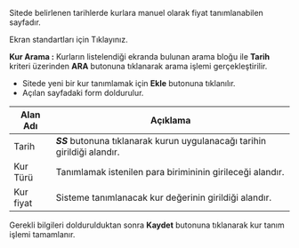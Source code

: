 Sitede belirlenen tarihlerde kurlara manuel olarak fiyat tanımlanabilen sayfadır.

Ekran standartları için Tıklayınız.

**Kur Arama :** Kurların listelendiği ekranda bulunan arama bloğu ile **Tarih** kriteri üzerinden **ARA** butonuna tıklanarak arama işlemi gerçekleştirilir.

- Sitede yeni bir kur tanımlamak için **Ekle**  butonuna tıklanılır.
- Açılan sayfadaki form doldurulur.

|Alan Adı|Açıklama|
|--|--|
|Tarih|***SS*** butonuna tıklanarak kurun uygulanacağı tarihin girildiği alandır.|
|Kur Türü|Tanımlamak istenilen para birimininin girileceği alandır.|
|Kur fiyat|Sisteme tanımlanacak kur değerinin girildiği alandır.|


Gerekli bilgileri doldurulduktan sonra **Kaydet** butonuna tıklanarak kur tanım işlemi tamamlanır.